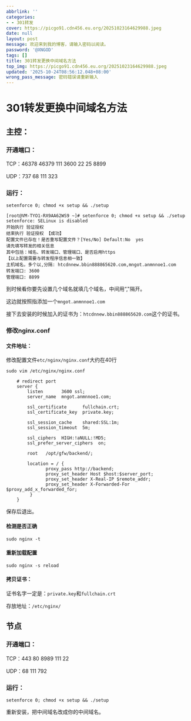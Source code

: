 ```yaml
---
abbrlink: ''
categories:
- - 301转发
cover: https://picgo91.cdn456.eu.org/20251023164629988.jpeg
date: null
layout: post
message: 欢迎来到我的博客，请输入密码以阅读。
password: '@XNGOD'
tags: []
title: 301转发更换中间域名方法
top_img: https://picgo91.cdn456.eu.org/20251023164629988.jpeg
updated: '2025-10-24T08:56:12.048+08:00'
wrong_pass_message: 密码错误请重新输入
---
```

# 301转发更换中间域名方法

## 主控：

### 开通端口：

TCP：46378 46379 111 3600 22 25 8899 

UDP：737 68 111 323

### 运行：

```
setenforce 0; chmod +x setup && ./setup
```

```
[root@VM-TYO1-RX9AA62WS9 ~]# setenforce 0; chmod +x setup && ./setup
setenforce: SELinux is disabled
开始执行 验证授权
结束执行 验证授权 【成功】
配置文件已存在！是否重写配置文件？[Yes/No] Default:No  yes
请先填写转发的相关信息
其中包括：域名、转发端口、管理端口、是否启用https
【以上配置需要与转发程序信息相一致】
主机域名，多个以,分隔: htcdnnew.bbin888865620.com,mngot.anmnnoe1.com
转发端口: 3600
管理端口: 8899
```

到时候看你要先设置几个域名就填几个域名，中间用“,"隔开。

这边就按照指添加一个`mngot.anmnnoe1.com`

接下去安装的时候加入的证书为：`htcdnnew.bbin888865620.com`这个的证书。

### 修改nginx.conf

#### 文件地址：

修改配置文件`etc/nginx/nginx.conf`大约在40行

```
sudo vim /etc/nginx/nginx.conf
```

```
    # redirect port
    server {
        listen       3600 ssl;
        server_name  mngot.anmnnoe1.com;

        ssl_certificate      fullchain.crt;
        ssl_certificate_key  private.key;

        ssl_session_cache    shared:SSL:1m;
        ssl_session_timeout  5m;

        ssl_ciphers  HIGH:!aNULL:!MD5;
        ssl_prefer_server_ciphers  on;

        root   /opt/gfw/backend/;

        location = / {
               proxy_pass http://backend;
               proxy_set_header Host $host:$server_port;
               proxy_set_header X-Real-IP $remote_addr;
               proxy_set_header X-Forwarded-For $proxy_add_x_forwarded_for;
         }
    }
```

保存后退出。

#### 检测是否正确

```
sudo nginx -t
```

#### 重新加载配置

```
sudo nginx -s reload
```

#### 拷贝证书：

证书名字一定是：`private.key`和`fullchain.crt`

存放地址：`/etc/nginx/`

## 节点

### 开通端口：

TCP：443 80 8989 111 22

UDP：68 111 792

### 运行：

```
setenforce 0; chmod +x setup && ./setup
```

重新安装，把中间域名改成你的中间域名。
